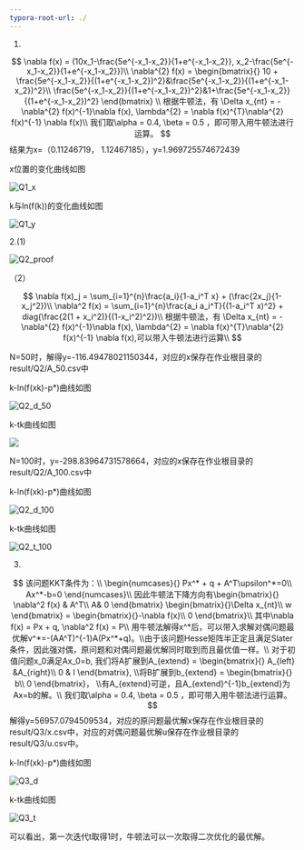```yaml
---
typora-root-url: ./
---
```

1.
$$
\nabla f(x) = (10x_1-\frac{5e^{-x_1-x_2}}{1+e^{-x_1-x_2}}, x_2-\frac{5e^{-x_1-x_2}}{1+e^{-x_1-x_2}})\\
\nabla^{2} f(x) = \begin{bmatrix}{}
10 + \frac{5e^{-x_1-x_2}}{(1+e^{-x_1-x_2})^2}&\frac{5e^{-x_1-x_2}}{(1+e^{-x_1-x_2})^2}\\
\frac{5e^{-x_1-x_2}}{(1+e^{-x_1-x_2})^2}&1+\frac{5e^{-x_1-x_2}}{(1+e^{-x_1-x_2})^2}
\end{bmatrix} \\
根据牛顿法，有 \Delta x_{nt} = -\nabla^{2} f(x)^{-1}\nabla f(x),  \lambda^{2} = \nabla f(x)^{T}\nabla^{2} f(x)^{-1} \nabla f(x)\\
我们取\alpha = 0.4, \beta = 0.5 ，即可带入用牛顿法进行运算。
$$
结果为x=（0.11246719， 1.12467185），y=1.969725574672439

x位置的变化曲线如图

![Q1_x](/Q1_x.png)

k与ln(f(k))的变化曲线如图

![Q1_y](/Q1_y.png)

2.(1)

![Q2_proof](/Q2_proof.jpg)

（2）

$$
\nabla f(x)_j = \sum_{i=1}^{n}\frac{a_i}{1-a_i^T x} + (\frac{2x_j}{1-x_j^2})\\
\nabla^2 f(x) = \sum_{i=1}^{n}\frac{a_i a_i^T}{(1-a_i^T x)^2} + diag(\frac{2(1 + x_i^2)}{(1-x_i^2)^2})\\
根据牛顿法，有 \Delta x_{nt} = -\nabla^{2} f(x)^{-1}\nabla f(x), \lambda^{2} = \nabla f(x)^{T}\nabla^{2} f(x)^{-1} \nabla f(x),可以带入牛顿法进行运算\\
$$

N=50时，解得y=-116.49478021150344，对应的x保存在作业根目录的result/Q2/A_50.csv中

k-ln(f(xk)-p*)曲线如图

![Q2_d_50](/Q2_d_50.png)

k-tk曲线如图

![](/Q2_t_50.png)

N=100时，y=-298.83964731578664，对应的x保存在作业根目录的result/Q2/A_100.csv中

k-ln(f(xk)-p*)曲线如图

![Q2_d_100](/Q2_d_100.png)

k-tk曲线如图

![Q2_t_100](/Q2_t_100.png)

3.
$$
该问题KKT条件为：\\
\begin{numcases}{}
Px^* + q + A^T\upsilon^*=0\\
Ax^*-b=0
\end{numcases}\\
因此牛顿法下降方向有\begin{bmatrix}{}
\nabla^2 f(x) & A^T\\
A& 0
\end{bmatrix} 
\begin{bmatrix}{}\Delta x_{nt}\\
w
\end{bmatrix} = \begin{bmatrix}{}-\nabla f(x)\\
0
\end{bmatrix}\\
其中\nabla f(x) = Px + q, \nabla^2 f(x) = P\\
用牛顿法解得x^*后，可以带入求解对偶问题最优解v^*=-(AA^T)^{-1}A(Px^*+q)。\\由于该问题Hesse矩阵半正定且满足Slater条件，因此强对偶，原问题和对偶问题最优解同时取到而且最优值一样。\\
对于初值问题x_0满足Ax_0=b, 我们将A扩展到A_{extend} = \begin{bmatrix}{} A_{left} &A_{right}\\
0 & I
\end{bmatrix}, \\将B扩展到b_{extend} = \begin{bmatrix}{} b\\
0
\end{bmatrix}， \\有A_{extend}可逆，且A_{extend}^{-1}b_{extend}为Ax=b的解。\\
我们取\alpha = 0.4, \beta = 0.5 ，即可带入用牛顿法进行运算。
$$
解得y=56957.0794509534，对应的原问题最优解x保存在作业根目录的result/Q3/x.csv中，对应的对偶问题最优解u保存在作业根目录的result/Q3/u.csv中。

k-ln(f(xk)-p*)曲线如图

![Q3_d](E:\Programming\ConvexOptimization\week10\doc\Q3_d.png)

k-tk曲线如图

![Q3_t](E:\Programming\ConvexOptimization\week10\doc\Q3_t.png)

可以看出，第一次迭代t取得1时，牛顿法可以一次取得二次优化的最优解。
